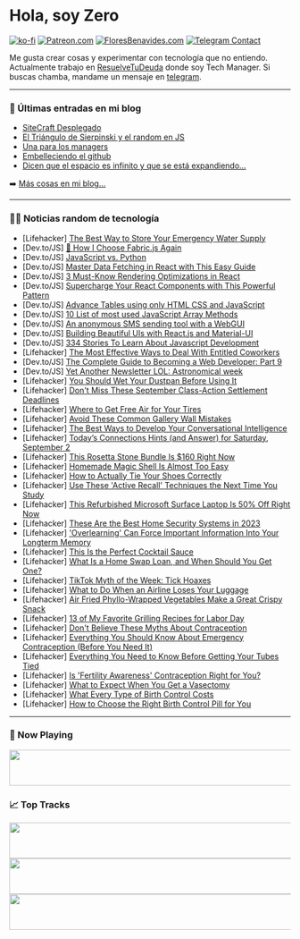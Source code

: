 # Hola, soy Zero

[![ko-fi](https://ko-fi.com/img/githubbutton_sm.svg)](https://ko-fi.com/J3J4N0LUK)
[![Patreon.com](https://img.shields.io/endpoint.svg?url=https%3A%2F%2Fshieldsio-patreon.vercel.app%2Fapi%3Fusername%3Dzerodragon%26type%3Dpatrons&style=for-the-badge)](https://patreon.com/zerodragon)
[![FloresBenavides.com](https://img.shields.io/website?down_message=oops&label=MiBlog&style=for-the-badge&up_message=online&url=https%3A%2F%2Ffloresbenavides.com)](https://floresbenavides.com)
[![Telegram Contact](https://img.shields.io/badge/escr%C3%ADbeme-ZeroDragon-%2326A5E4?style=for-the-badge&logo=telegram)](https://t.me/zerodragon)

Me gusta crear cosas y experimentar con tecnología que no entiendo.
Actualmente trabajo en [ResuelveTuDeuda](http://github.com/resuelve) donde soy Tech Manager.
Si buscas chamba, mandame un mensaje en [telegram](https://t.me/zerodragon).

---

### 📕 Últimas entradas en mi blog
<!-- BLOG-POST-LIST:START -->
- [SiteCraft Desplegado](https://floresbenavides.com/sitecraft-desplegado/)
- [El Triángulo de Sierpinski y el random en JS](https://floresbenavides.com/el-triangulo-de-sierpinski-y-el-random-en-js/)
- [Una para los managers](https://floresbenavides.com/una-para-los-managers/)
- [Embelleciendo el github](https://floresbenavides.com/embelleciendo-el-github/)
- [Dicen que el espacio es infinito y que se está expandiendo…](https://floresbenavides.com/dicen-que-el-espacio-es-infinito-y-que-se-esta-expandiendo/)
<!-- BLOG-POST-LIST:END -->

➡️ [Más cosas en mi blog...](https://floresbenavides.com)

---

### 👨‍💻 Noticias random de tecnología
<!-- TECH-POSTS:START -->
- [Lifehacker] [The Best Way to Store Your Emergency Water Supply](https://lifehacker.com/the-best-way-to-store-your-emergency-water-supply-1850792598?utm_source=regular)
- [Dev.to/JS] [🤔 How I Choose Fabric.js Again](https://dev.to/0ro/how-i-choose-fabricjs-again-41jn)
- [Dev.to/JS] [JavaScript vs. Python](https://dev.to/technologymoment/javascript-vs-python-1el9)
- [Dev.to/JS] [Master Data Fetching in React with This Easy Guide](https://dev.to/miroiudev/master-data-fetching-in-react-with-this-easy-guide-42n1)
- [Dev.to/JS] [3 Must-Know Rendering Optimizations in React](https://dev.to/miroiudev/3-must-know-rendering-optimizations-in-react-27k)
- [Dev.to/JS] [Supercharge Your React Components with This Powerful Pattern](https://dev.to/miroiudev/supercharge-your-react-components-with-this-powerful-pattern-gom)
- [Dev.to/JS] [Advance Tables using only HTML CSS and JavaScript](https://dev.to/krybone/advance-tables-using-only-html-css-and-javascript-2bn4)
- [Dev.to/JS] [10 List of most used JavaScript Array Methods](https://dev.to/muafalah/list-of-javascript-array-methods-2f4)
- [Dev.to/JS] [An anonymous SMS sending tool with a WebGUI](https://dev.to/ibnaleem/an-anonymous-sms-sending-tool-with-a-webgui-3i1c)
- [Dev.to/JS] [Building Beautiful UIs with React.js and Material-UI](https://dev.to/anii1429/building-beautiful-uis-with-reactjs-and-material-ui-3m14)
- [Dev.to/JS] [334 Stories To Learn About Javascript Development](https://dev.to/learnrepo/334-stories-to-learn-about-javascript-development-10hi)
- [Lifehacker] [The Most Effective Ways to Deal With Entitled Coworkers](https://lifehacker.com/the-most-effective-ways-to-deal-with-entitled-coworkers-1850792623?utm_source=regular)
- [Dev.to/JS] [The Complete Guide to Becoming a Web Developer: Part 9](https://dev.to/nerdleveltech/the-complete-guide-to-becoming-a-web-developer-part-9-ke3)
- [Dev.to/JS] [Yet Another Newsletter LOL: Astronomical week](https://dev.to/nickytonline/yet-another-newsletter-lol-astronomical-week-1gn2)
- [Lifehacker] [You Should Wet Your Dustpan Before Using It](https://lifehacker.com/you-should-wet-your-dustpan-before-using-it-1850792655?utm_source=regular)
- [Lifehacker] [Don&#39;t Miss These September Class-Action Settlement Deadlines](https://lifehacker.com/class-action-settlements-2023-1850797441?utm_source=regular)
- [Lifehacker] [Where to Get Free Air for Your Tires](https://lifehacker.com/where-to-get-free-air-for-your-tires-1850792700?utm_source=regular)
- [Lifehacker] [Avoid These Common Gallery Wall Mistakes](https://lifehacker.com/avoid-these-common-gallery-wall-mistakes-1850792741?utm_source=regular)
- [Lifehacker] [The Best Ways to Develop Your Conversational Intelligence](https://lifehacker.com/the-best-ways-to-develop-your-conversational-intelligen-1850792824?utm_source=regular)
- [Lifehacker] [Today’s Connections Hints &lpar;and Answer&rpar; for Saturday, September 2](https://lifehacker.com/connections-answer-today-september-2-2023-1850795946?utm_source=regular)
- [Lifehacker] [This Rosetta Stone Bundle Is $160 Right Now](https://lifehacker.com/this-rosetta-stone-bundle-is-160-right-now-1850790237?utm_source=regular)
- [Lifehacker] [Homemade Magic Shell Is Almost Too Easy](https://lifehacker.com/easy-chocolate-magic-shell-recipe-1850797444?utm_source=regular)
- [Lifehacker] [How to Actually Tie Your Shoes Correctly](https://lifehacker.com/some-of-you-are-tying-your-shoes-wrong-1850295979?utm_source=regular)
- [Lifehacker] [Use These &#39;Active Recall&#39; Techniques the Next Time You Study](https://lifehacker.com/use-these-active-recall-techniques-the-next-time-you-st-1850797753?utm_source=regular)
- [Lifehacker] [This Refurbished Microsoft Surface Laptop Is 50% Off Right Now](https://lifehacker.com/this-refurbished-microsoft-surface-laptop-is-50-off-ri-1850790158?utm_source=regular)
- [Lifehacker] [These Are the Best Home Security Systems in 2023](https://lifehacker.com/best-home-security-systems-1850793992?utm_source=regular)
- [Lifehacker] [&#39;Overlearning&#39; Can Force Important Information Into Your Longterm Memory](https://lifehacker.com/overlearning-can-force-important-information-into-your-1850797539?utm_source=regular)
- [Lifehacker] [This Is the Perfect Cocktail Sauce](https://lifehacker.com/best-cocktail-sauce-recipe-1844910566?utm_source=regular)
- [Lifehacker] [What Is a Home Swap Loan, and When Should You Get One?](https://lifehacker.com/what-is-a-home-swap-loan-and-when-should-you-get-one-1850796773?utm_source=regular)
- [Lifehacker] [TikTok Myth of the Week: Tick Hoaxes](https://lifehacker.com/tiktok-myth-of-the-week-tick-hoaxes-1850794294?utm_source=regular)
- [Lifehacker] [What to Do When an Airline Loses Your Luggage](https://lifehacker.com/what-to-do-when-an-airline-loses-your-bag-1830460934?utm_source=regular)
- [Lifehacker] [Air Fried Phyllo-Wrapped Vegetables Make a Great Crispy Snack](https://lifehacker.com/air-fried-phyllo-wrapped-vegetables-make-a-great-crispy-1850796435?utm_source=regular)
- [Lifehacker] [13 of My Favorite Grilling Recipes for Labor Day](https://lifehacker.com/best-grilling-recipes-1850793271?utm_source=regular)
- [Lifehacker] [Don&#39;t Believe These Myths About Contraception](https://lifehacker.com/biggest-birth-control-myths-1850764015?utm_source=regular)
- [Lifehacker] [Everything You Should Know About Emergency Contraception &lpar;Before You Need It&rpar;](https://lifehacker.com/everything-you-should-know-about-emergency-contraceptio-1850771878?utm_source=regular)
- [Lifehacker] [Everything You Need to Know Before Getting Your Tubes Tied](https://lifehacker.com/everything-you-need-to-know-before-getting-your-tubes-t-1849121197?utm_source=regular)
- [Lifehacker] [Is &#39;Fertility Awareness&#39; Contraception Right for You?](https://lifehacker.com/is-fertility-awareness-contraception-right-for-you-1834151752?utm_source=regular)
- [Lifehacker] [What to Expect When You Get a Vasectomy](https://lifehacker.com/what-to-expect-when-you-get-a-vasectomy-1844701205?utm_source=regular)
- [Lifehacker] [What Every Type of Birth Control Costs](https://lifehacker.com/how-much-does-birth-control-cost-1850761958?utm_source=regular)
- [Lifehacker] [How to Choose the Right Birth Control Pill for You](https://lifehacker.com/how-to-choose-a-birth-control-pill-1836496878?utm_source=regular)<!-- TECH-POSTS:END -->

---

### 🎵 Now Playing
<a href="https://spotify-now-playing-dun.vercel.app/now-playing?open"><img src="https://spotify-now-playing-dun.vercel.app/now-playing" width="540" height="64"></a>

### 📈 Top Tracks
<a href="https://spotify-now-playing-dun.vercel.app/top-tracks?i=1&open"><img src="https://spotify-now-playing-dun.vercel.app/top-tracks?i=1" width="540" height="64"></a>
<a href="https://spotify-now-playing-dun.vercel.app/top-tracks?i=2&open"><img src="https://spotify-now-playing-dun.vercel.app/top-tracks?i=2" width="540" height="64"></a>
<a href="https://spotify-now-playing-dun.vercel.app/top-tracks?i=3&open"><img src="https://spotify-now-playing-dun.vercel.app/top-tracks?i=3" width="540" height="64"></a>
